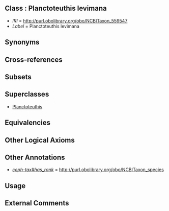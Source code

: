 
## Class : Planctoteuthis levimana

 * *IRI* = http://purl.obolibrary.org/obo/NCBITaxon_559547
 * *Label* = Planctoteuthis levimana

## Synonyms


## Cross-references


## Subsets


## Superclasses

 * [Planctoteuthis](../../NCBITaxon/38/NCBITaxon_78438.md)

## Equivalencies


## Other Logical Axioms


## Other Annotations

 * *[ceph-tax#has_rank](../../ceph-tax#has/nk/ceph-tax#has_rank.md)* = http://purl.obolibrary.org/obo/NCBITaxon_species

## Usage


## External Comments

